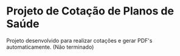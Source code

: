 # Projeto de Cotação de Planos de Saúde

Projeto desenvolvido para realizar cotações e gerar PDF's automaticamente. (Não terminado)
